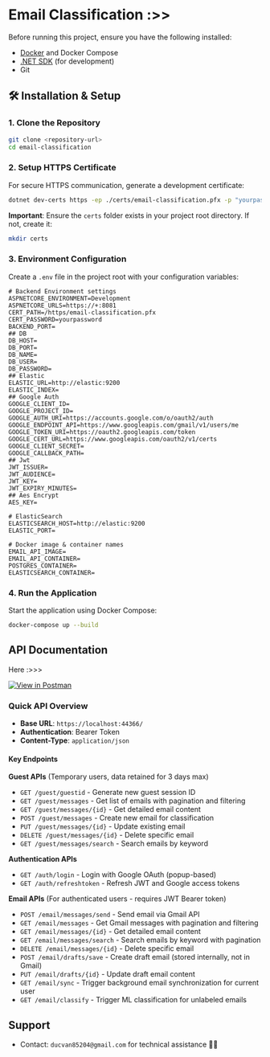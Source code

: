 # Email Classification :>>

Before running this project, ensure you have the following installed:

- [Docker](https://www.docker.com/get-started) and Docker Compose
- [.NET SDK](https://dotnet.microsoft.com/download) (for development)
- Git

## 🛠️ Installation & Setup

### 1. Clone the Repository

```bash
git clone <repository-url>
cd email-classification
```

### 2. Setup HTTPS Certificate

For secure HTTPS communication, generate a development certificate:

```bash
dotnet dev-certs https -ep ./certs/email-classification.pfx -p "yourpassword"
```

**Important**: Ensure the `certs` folder exists in your project root directory. If not, create it:

```bash
mkdir certs
```

### 3. Environment Configuration

Create a `.env` file in the project root with your configuration variables:

```env
# Backend Environment settings
ASPNETCORE_ENVIRONMENT=Development
ASPNETCORE_URLS=https://+:8081
CERT_PATH=/https/email-classification.pfx
CERT_PASSWORD=yourpassword
BACKEND_PORT=
## DB
DB_HOST=
DB_PORT=
DB_NAME=
DB_USER=
DB_PASSWORD=
## Elastic
ELASTIC_URL=http://elastic:9200
ELASTIC_INDEX=
## Google Auth
GOOGLE_CLIENT_ID=
GOOGLE_PROJECT_ID=
GOOGLE_AUTH_URI=https://accounts.google.com/o/oauth2/auth
GOOGLE_ENDPOINT_API=https://www.googleapis.com/gmail/v1/users/me
GOOGLE_TOKEN_URI=https://oauth2.googleapis.com/token
GOOGLE_CERT_URL=https://www.googleapis.com/oauth2/v1/certs
GOOGLE_CLIENT_SECRET=
GOOGLE_CALLBACK_PATH=
## Jwt
JWT_ISSUER=
JWT_AUDIENCE=
JWT_KEY=
JWT_EXPIRY_MINUTES=
## Aes Encrypt
AES_KEY=

# ElasticSearch
ELASTICSEARCH_HOST=http://elastic:9200
ELASTIC_PORT=

# Docker image & container names
EMAIL_API_IMAGE=
EMAIL_API_CONTAINER=
POSTGRES_CONTAINER=
ELASTICSEARCH_CONTAINER=

```

### 4. Run the Application

Start the application using Docker Compose:

```bash
docker-compose up --build
```

## API Documentation

Here :>>>

[![View in Postman](https://img.shields.io/badge/View%20in-Postman-orange?logo=postman)](https://documenter.getpostman.com/view/42825667/2sB2x6kXLB)

### Quick API Overview

- **Base URL**: `https://localhost:44366/`
- **Authentication**: Bearer Token
- **Content-Type**: `application/json`

#### Key Endpoints

**Guest APIs** (Temporary users, data retained for 3 days max)

- `GET /guest/guestid` - Generate new guest session ID
- `GET /guest/messages` - Get list of emails with pagination and filtering
- `GET /guest/messages/{id}` - Get detailed email content
- `POST /guest/messages` - Create new email for classification
- `PUT /guest/messages/{id}` - Update existing email
- `DELETE /guest/messages/{id}` - Delete specific email
- `GET /guest/messages/search` - Search emails by keyword

**Authentication APIs**

- `GET /auth/login` - Login with Google OAuth (popup-based)
- `GET /auth/refreshtoken` - Refresh JWT and Google access tokens

**Email APIs** (For authenticated users - requires JWT Bearer token)

- `POST /email/messages/send` - Send email via Gmail API
- `GET /email/messages` - Get Gmail messages with pagination and filtering
- `GET /email/messages/{id}` - Get detailed email content
- `GET /email/messages/search` - Search emails by keyword with pagination
- `DELETE /email/messages/{id}` - Delete specific email
- `POST /email/drafts/save` - Create draft email (stored internally, not in Gmail)
- `PUT /email/drafts/{id}` - Update draft email content
- `GET /email/sync` - Trigger background email synchronization for current user
- `GET /email/classify` - Trigger ML classification for unlabeled emails

## Support

- Contact: `ducvan85204@gmail.com` for technical assistance 🤣🤣

